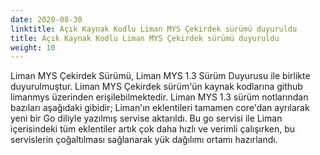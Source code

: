 ```yaml
---
date: 2020-08-30
linktitle: Açık Kaynak Kodlu Liman MYS Çekirdek sürümü duyuruldu
title: Açık Kaynak Kodlu Liman MYS Çekirdek sürümü duyuruldu
weight: 10
---
```


Liman MYS Çekirdek Sürümü, Liman MYS 1.3 Sürüm Duyurusu ile birlikte duyurulmuştur. Liman MYS Çekirdek sürüm'ün kaynak kodlarına github limanmys üzerinden erişilebilmektedir.
Liman MYS 1.3 sürüm notlarından bazıları aşağıdaki gibidir;
Liman'ın eklentileri tamamen core'dan ayrılarak yeni bir Go diliyle yazılmış servise aktarıldı. Bu go servisi ile Liman içerisindeki tüm eklentiler artık çok daha hızlı ve verimli çalışırken, bu servislerin çoğaltılması sağlanarak yük dağılımı ortamı hazırlandı.